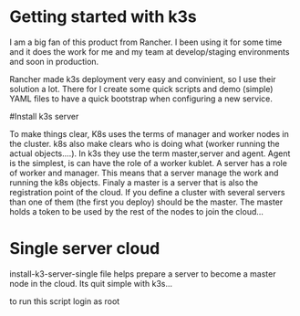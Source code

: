 # Getting started with k3s
I am a big fan of this product from Rancher. I been using it for some time and it does the work for me and my team at develop/staging environments and soon in production.

Rancher made k3s deployment very easy and convinient, so I use their solution a lot. There for I create some quick scripts and demo (simple) YAML files to have a quick bootstrap when configuring a new service.

#Install k3s server

To make things clear, K8s uses the terms of manager and worker nodes in the cluster. k8s also make clears who is doing what (worker running the actual objects....). In k3s they use the term master,server and agent. Agent is the simplest, is can have the role of a worker kublet. A server has a role of worker and manager. This means that a server manage the work and running the k8s objects.
Finaly a master is a server that is also the registration point of the cloud. If you define a cluster with several servers than one of them (the first you deploy) should be the master. The master holds a token to be used by the rest of the nodes to join the cloud...

# Single server cloud
install-k3-server-single file helps prepare a server to become a master node in the cloud. Its quit simple with k3s...

to run this script login as root


